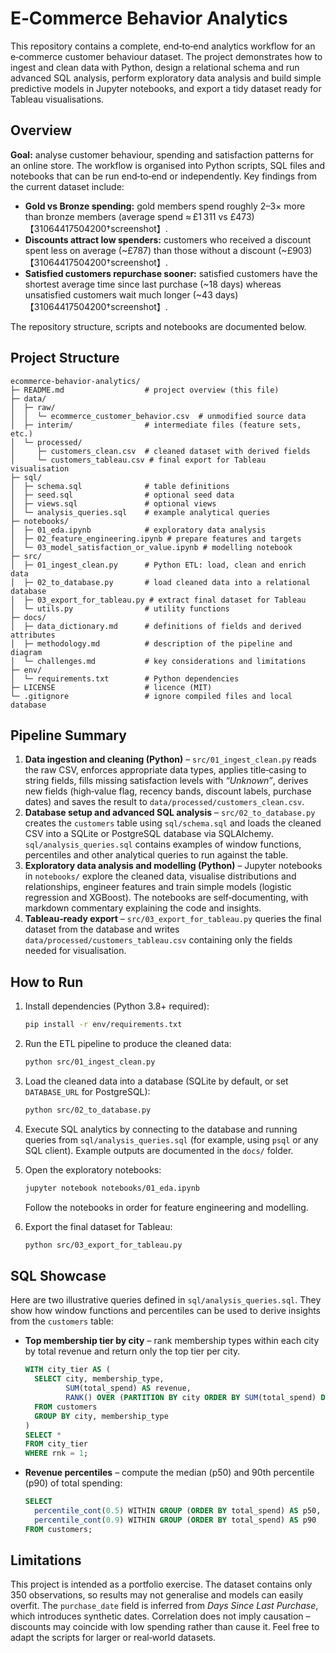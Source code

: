 # E‑Commerce Behavior Analytics

This repository contains a complete, end‑to‑end analytics workflow for an e‑commerce customer behaviour dataset.  The project demonstrates how to ingest and clean data with Python, design a relational schema and run advanced SQL analysis, perform exploratory data analysis and build simple predictive models in Jupyter notebooks, and export a tidy dataset ready for Tableau visualisations.

## Overview

**Goal:** analyse customer behaviour, spending and satisfaction patterns for an online store.  The workflow is organised into Python scripts, SQL files and notebooks that can be run end‑to‑end or independently.  Key findings from the current dataset include:

* **Gold vs Bronze spending:** gold members spend roughly 2–3× more than bronze members (average spend ≈ £1 311 vs £473)【31064417504200†screenshot】.
* **Discounts attract low spenders:** customers who received a discount spent less on average (~£787) than those without a discount (~£903)【31064417504200†screenshot】.
* **Satisfied customers repurchase sooner:** satisfied customers have the shortest average time since last purchase (~18 days) whereas unsatisfied customers wait much longer (~43 days)【31064417504200†screenshot】.

The repository structure, scripts and notebooks are documented below.

## Project Structure

```
ecommerce‑behavior‑analytics/
├─ README.md                  # project overview (this file)
├─ data/
│  ├─ raw/
│  │  └─ ecommerce_customer_behavior.csv  # unmodified source data
│  ├─ interim/                # intermediate files (feature sets, etc.)
│  └─ processed/
│     ├─ customers_clean.csv  # cleaned dataset with derived fields
│     └─ customers_tableau.csv # final export for Tableau visualisation
├─ sql/
│  ├─ schema.sql              # table definitions
│  ├─ seed.sql                # optional seed data
│  ├─ views.sql               # optional views
│  └─ analysis_queries.sql    # example analytical queries
├─ notebooks/
│  ├─ 01_eda.ipynb            # exploratory data analysis
│  ├─ 02_feature_engineering.ipynb # prepare features and targets
│  └─ 03_model_satisfaction_or_value.ipynb # modelling notebook
├─ src/
│  ├─ 01_ingest_clean.py      # Python ETL: load, clean and enrich data
│  ├─ 02_to_database.py       # load cleaned data into a relational database
│  ├─ 03_export_for_tableau.py # extract final dataset for Tableau
│  └─ utils.py                # utility functions
├─ docs/
│  ├─ data_dictionary.md      # definitions of fields and derived attributes
│  ├─ methodology.md          # description of the pipeline and diagram
│  └─ challenges.md           # key considerations and limitations
├─ env/
│  └─ requirements.txt        # Python dependencies
├─ LICENSE                    # licence (MIT)
└─ .gitignore                 # ignore compiled files and local database
```

## Pipeline Summary

1. **Data ingestion and cleaning (Python)** – `src/01_ingest_clean.py` reads the raw CSV, enforces appropriate data types, applies title‑casing to string fields, fills missing satisfaction levels with *“Unknown”*, derives new fields (high‑value flag, recency bands, discount labels, purchase dates) and saves the result to `data/processed/customers_clean.csv`.
2. **Database setup and advanced SQL analysis** – `src/02_to_database.py` creates the `customers` table using `sql/schema.sql` and loads the cleaned CSV into a SQLite or PostgreSQL database via SQLAlchemy.  `sql/analysis_queries.sql` contains examples of window functions, percentiles and other analytical queries to run against the table.
3. **Exploratory data analysis and modelling (Python)** – Jupyter notebooks in `notebooks/` explore the cleaned data, visualise distributions and relationships, engineer features and train simple models (logistic regression and XGBoost).  The notebooks are self‑documenting, with markdown commentary explaining the code and insights.
4. **Tableau‑ready export** – `src/03_export_for_tableau.py` queries the final dataset from the database and writes `data/processed/customers_tableau.csv` containing only the fields needed for visualisation.

## How to Run

1. Install dependencies (Python 3.8+ required):

   ```bash
   pip install -r env/requirements.txt
   ```

2. Run the ETL pipeline to produce the cleaned data:

   ```bash
   python src/01_ingest_clean.py
   ```

3. Load the cleaned data into a database (SQLite by default, or set `DATABASE_URL` for PostgreSQL):

   ```bash
   python src/02_to_database.py
   ```

4. Execute SQL analytics by connecting to the database and running queries from `sql/analysis_queries.sql` (for example, using `psql` or any SQL client).  Example outputs are documented in the `docs/` folder.

5. Open the exploratory notebooks:

   ```bash
   jupyter notebook notebooks/01_eda.ipynb
   ```

   Follow the notebooks in order for feature engineering and modelling.

6. Export the final dataset for Tableau:

   ```bash
   python src/03_export_for_tableau.py
   ```

## SQL Showcase

Here are two illustrative queries defined in `sql/analysis_queries.sql`.  They show how window functions and percentiles can be used to derive insights from the `customers` table:

* **Top membership tier by city** – rank membership types within each city by total revenue and return only the top tier per city.

  ```sql
  WITH city_tier AS (
    SELECT city, membership_type,
           SUM(total_spend) AS revenue,
           RANK() OVER (PARTITION BY city ORDER BY SUM(total_spend) DESC) AS rnk
    FROM customers
    GROUP BY city, membership_type
  )
  SELECT *
  FROM city_tier
  WHERE rnk = 1;
  ```

* **Revenue percentiles** – compute the median (p50) and 90th percentile (p90) of total spending:

  ```sql
  SELECT
    percentile_cont(0.5) WITHIN GROUP (ORDER BY total_spend) AS p50,
    percentile_cont(0.9) WITHIN GROUP (ORDER BY total_spend) AS p90
  FROM customers;
  ```

## Limitations

This project is intended as a portfolio exercise.  The dataset contains only 350 observations, so results may not generalise and models can easily overfit.  The `purchase_date` field is inferred from *Days Since Last Purchase*, which introduces synthetic dates.  Correlation does not imply causation – discounts may coincide with low spending rather than cause it.  Feel free to adapt the scripts for larger or real‑world datasets.
